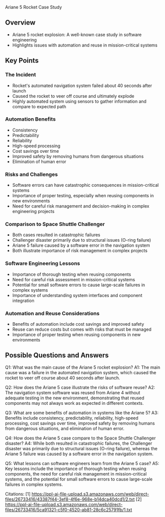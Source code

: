 Ariane 5 Rocket Case Study

## Overview

- Ariane 5 rocket explosion: A well-known case study in software engineering
- Highlights issues with automation and reuse in mission-critical systems

## Key Points

### The Incident
- Rocket's automated navigation system failed about 40 seconds after launch
- Caused the rocket to veer off course and ultimately explode
- Highly automated system using sensors to gather information and compare to expected path

### Automation Benefits
- Consistency
- Predictability
- Reliability
- High-speed processing
- Cost savings over time
- Improved safety by removing humans from dangerous situations
- Elimination of human error

### Risks and Challenges
- Software errors can have catastrophic consequences in mission-critical systems
- Importance of proper testing, especially when reusing components in new environments
- Need for careful risk management and decision-making in complex engineering projects

### Comparison to Space Shuttle Challenger
- Both cases resulted in catastrophic failures
- Challenger disaster primarily due to structural issues (O-ring failure)
- Ariane 5 failure caused by a software error in the navigation system
- Both illustrate importance of risk management in complex projects

### Software Engineering Lessons
- Importance of thorough testing when reusing components
- Need for careful risk assessment in mission-critical systems
- Potential for small software errors to cause large-scale failures in complex systems
- Importance of understanding system interfaces and component integration

### Automation and Reuse Considerations
- Benefits of automation include cost savings and improved safety
- Reuse can reduce costs but comes with risks that must be managed
- Importance of proper testing when reusing components in new environments

## Possible Questions and Answers

Q1: What was the main cause of the Ariane 5 rocket explosion?
A1: The main cause was a failure in the automated navigation system, which caused the rocket to veer off course about 40 seconds after launch.

Q2: How does the Ariane 5 case illustrate the risks of software reuse?
A2: The navigation system software was reused from Ariane 4 without adequate testing in the new environment, demonstrating that reused components may not always work as expected in different contexts.

Q3: What are some benefits of automation in systems like the Ariane 5?
A3: Benefits include consistency, predictability, reliability, high-speed processing, cost savings over time, improved safety by removing humans from dangerous situations, and elimination of human error.

Q4: How does the Ariane 5 case compare to the Space Shuttle Challenger disaster?
A4: While both resulted in catastrophic failures, the Challenger disaster was primarily due to structural issues (O-ring failure), whereas the Ariane 5 failure was caused by a software error in the navigation system.

Q5: What lessons can software engineers learn from the Ariane 5 case?
A5: Key lessons include the importance of thorough testing when reusing components, the need for careful risk management in mission-critical systems, and the potential for small software errors to cause large-scale failures in complex systems.

Citations:
[1] https://ppl-ai-file-upload.s3.amazonaws.com/web/direct-files/26733416/43387f44-3ef8-4f6e-968e-b14dca40dcd1/2.txt
[2] https://ppl-ai-file-upload.s3.amazonaws.com/web/direct-files/26733416/5ca91321-c5f0-4520-ab81-28c6c25791fb/1.txt
